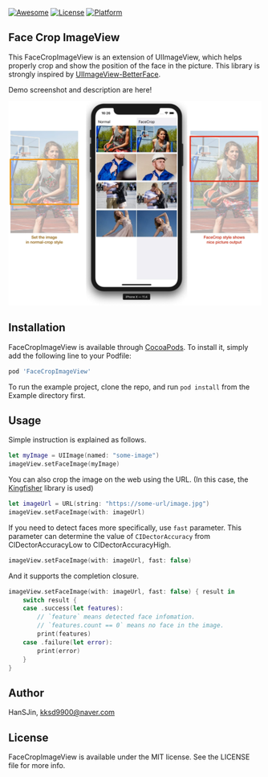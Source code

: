 [![Awesome](https://cdn.rawgit.com/sindresorhus/awesome/d7305f38d29fed78fa85652e3a63e154dd8e8829/media/badge.svg)](https://github.com/vsouza/awesome-ios)
[![License](https://img.shields.io/cocoapods/l/FaceCropImageView.svg?style=flat)](https://cocoapods.org/pods/FaceCropImageView)
[![Platform](https://img.shields.io/cocoapods/p/FaceCropImageView.svg?style=flat)](https://cocoapods.org/pods/FaceCropImageView)

## Face Crop ImageView
This FaceCropImageView is an extension of UIImageView, which helps properly crop and show the position of the face in the picture. This library is strongly inspired by [UIImageView-BetterFace](https://github.com/croath/UIImageView-BetterFace).

Demo screenshot and description are here!

<img src="https://raw.githubusercontent.com/HanSJin/FaceCropImageView/master/Example/Images/demo-explain.jpg">

## Installation

FaceCropImageView is available through [CocoaPods](https://cocoapods.org/pods/FaceCropImageView). To install
it, simply add the following line to your Podfile:

```ruby
pod 'FaceCropImageView'
```
To run the example project, clone the repo, and run `pod install` from the Example directory first.

## Usage

Simple instruction is explained as follows.

```Swift
let myImage = UIImage(named: "some-image")
imageView.setFaceImage(myImage)
```

You can also crop the image on the web using the URL. (In this case, the [Kingfisher](https://github.com/onevcat/Kingfisher) library is used)

```Swift
let imageUrl = URL(string: "https://some-url/image.jpg")
imageView.setFaceImage(with: imageUrl)
```

If you need to detect faces more specifically, use `fast` parameter.
This parameter can determine the value of `CIDectorAccuracy` from CIDectorAccuracyLow to CIDectorAccuracyHigh.


```Swift
imageView.setFaceImage(with: imageUrl, fast: false)
```

And it supports the completion closure.

```Swift
imageView.setFaceImage(with: imageUrl, fast: false) { result in
    switch result {
    case .success(let features):
        // `feature` means detected face infomation.
        // `features.count == 0` means no face in the image.
        print(features)
    case .failure(let error):
        print(error)
    }
}
```


## Author

HanSJin, kksd9900@naver.com

## License

FaceCropImageView is available under the MIT license. See the LICENSE file for more info.
